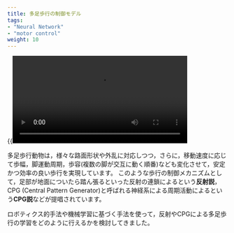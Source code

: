 ```yaml
---
title: 多足歩行の制御モデル
tags:
- "Neural Network"
- "motor control"
weight: 10
---
```


{{<video src="tripod.mp4" controls="true" width="400">}}

多足歩行動物は，様々な路面形状や外乱に対応しつつ，さらに，移動速度に応じて歩幅，脚運動周期，歩容(複数の脚が交互に動く順番)なども変化させて，安定かつ効率の良い歩行を実現しています。
このような歩行の制御メカニズムとして，足部が地面についたら踏ん張るといった反射の連鎖によるという**反射説**，CPG (Central Pattern Generator)と呼ばれる神経系による周期活動によるという**CPG説**などが提唱されています。

ロボティクス的手法や機械学習に基づく手法を使って，反射やCPGによる多足歩行の学習をどのように行えるかを検討してきました。

<!--
### 階層的運動制御モデル

実際の歩行運動は，反射系とCPGの両方で実現されている可能性もあります。
そこで，反射系とCPGがどのように協調すると、望ましい運動パターンを学習・発生できるか, さらに，そのような多重制御のメリットは何かについて検討してきました。
-->

<!--[Related papers](../papers/#cpg)-->
